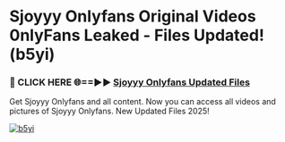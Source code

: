 # Sjoyyy Onlyfans Original Videos 0nlyFans Leaked - Files Updated! (b5yi)

<h3>🔴 CLICK HERE 🌐==►► <a href="https://tinyurl.com/ehrbuxhb" rel="nofollow">Sjoyyy Onlyfans Updated Files</a></h3>

Get Sjoyyy Onlyfans and all content. Now you can access all videos and pictures of Sjoyyy Onlyfans. New Updated Files 2025!

[![b5yi](https://i.imgur.com/lVYEuWS.gif)](https://tinyurl.com/ehrbuxhb)
